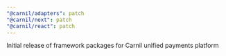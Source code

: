 ```yaml
---
"@carnil/adapters": patch
"@carnil/next": patch
"@carnil/react": patch
---
```


Initial release of framework packages for Carnil unified payments platform
